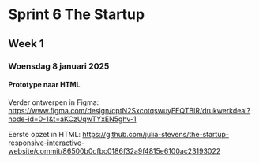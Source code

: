 # Sprint 6 The Startup
## Week 1
### Woensdag 8 januari 2025

#### Prototype naar HTML
Verder ontwerpen in Figma: https://www.figma.com/design/cptN2SxcotqswuyFEQTBlR/drukwerkdeal?node-id=0-1&t=aKCzUqwTYxEN5ghv-1

Eerste opzet in HTML: 
https://github.com/julia-stevens/the-startup-responsive-interactive-website/commit/86500b0cfbc0186f32a9f4815e6100ac23193022